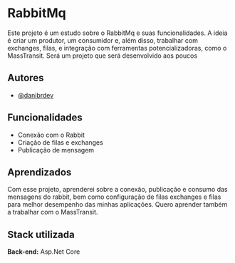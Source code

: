 
# RabbitMq

Este projeto é um estudo sobre o RabbitMq e suas funcionalidades. 
A ideia é criar um produtor, um consumidor e, além disso, trabalhar com exchanges, filas, e integração com ferramentas potencializadoras, como o MassTransit. 
Será um projeto que será desenvolvido aos poucos  


## Autores

- [@danibrdev](https://github.com/danibrdev)


## Funcionalidades

- Conexão com o Rabbit
- Criação de filas e exchanges
- Publicação de mensagem


## Aprendizados

Com esse projeto, aprenderei sobre a conexão, publicação e consumo das mensagens do rabbit, bem como configuração de filas exchanges e filas para melhor desempenho das minhas aplicações. Quero aprender também a trabalhar com o MassTransit. 


## Stack utilizada

**Back-end:** Asp.Net Core 
